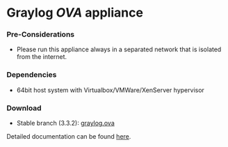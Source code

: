 Graylog *OVA* appliance
=======================

### Pre-Considerations

  * Please run this appliance always in a separated network that is isolated from the internet.

### Dependencies

  * 64bit host system with Virtualbox/VMWare/XenServer hypervisor

### Download

  * Stable branch (3.3.2): [graylog.ova](https://downloads.graylog.org/releases/graylog-omnibus/ova/graylog-3.3.1-5.ova)

Detailed documentation can be found [here](http://docs.graylog.org/en/latest/pages/installation/virtual_machine_appliances.html).
